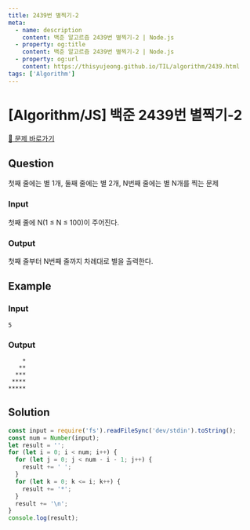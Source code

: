 ```yaml
---
title: 2439번 별찍기-2
meta:
  - name: description
    content: 백준 알고르즘 2439번 별찍기-2 | Node.js
  - property: og:title
    content: 백준 알고르즘 2439번 별찍기-2 | Node.js
  - property: og:url
    content: https://thisyujeong.github.io/TIL/algorithm/2439.html
tags: ['Algorithm']
---
```


# [Algorithm/JS] 백준 2439번 별찍기-2

[🔗 문제 바로가기](https://www.acmicpc.net/problem/2439)

## Question

첫째 줄에는 별 1개, 둘째 줄에는 별 2개, N번째 줄에는 별 N개를 찍는 문제

### Input

첫째 줄에 N(1 ≤ N ≤ 100)이 주어진다.

### Output

첫째 줄부터 N번째 줄까지 차례대로 별을 출력한다.

## Example

### Input

```
5
```

### Output

```
    *
   **
  ***
 ****
*****
```

## Solution

```js
const input = require('fs').readFileSync('dev/stdin').toString();
const num = Number(input);
let result = '';
for (let i = 0; i < num; i++) {
  for (let j = 0; j < num - i - 1; j++) {
    result += ' ';
  }
  for (let k = 0; k <= i; k++) {
    result += '*';
  }
  result += '\n';
}
console.log(result);
```
